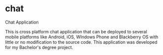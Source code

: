 # chat
Chat Application

This is cross platform chat application that can be deployed to several mobile platforms like Android, iOS, WIndows Phone and Blackberry OS with little or no modification to the source code. This application was developed for my Bachelor's degree project.
